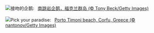 ![](https://www.bing.com/th?id=OHR.KissingPenguins_ZH-CN5449471262_UHD.jpg&w=1000)接吻的企鹅:&nbsp;&ensp;[南跳岩企鹅，福克兰群岛 (© Tony Beck/Getty Images)](https://www.bing.com/th?id=OHR.KissingPenguins_ZH-CN5449471262_UHD.jpg)
<br><br/>
![](https://www.bing.com/th?id=OHR.CorfuBeach_EN-US1955770867_UHD.jpg&w=1000)Pick your paradise:&nbsp;&ensp;[Porto Timoni beach, Corfu, Greece (© nantonov/Getty Images)](https://www.bing.com/th?id=OHR.CorfuBeach_EN-US1955770867_UHD.jpg)
<br><br/>
